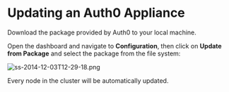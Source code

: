 # Updating an Auth0 Appliance

Download the package provided by Auth0 to your local machine.

Open the dashboard and navigate to **Configuration**, then click on **Update from Package** and select the package from the file system:

![ss-2014-12-03T12-29-18.png](https://s3.amazonaws.com/blog.auth0.com/ss-2014-12-03T12-29-18.png)

Every node in the cluster will be automatically updated.
